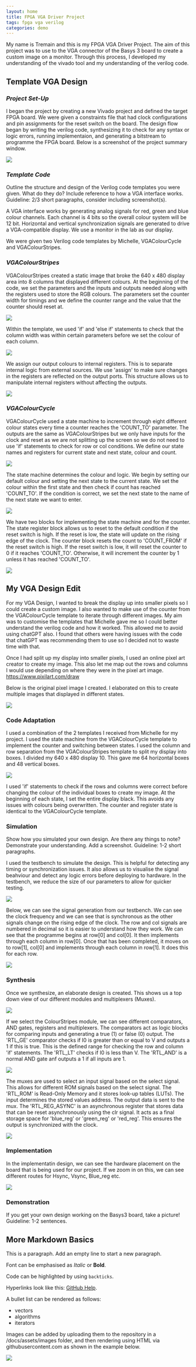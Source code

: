 ```yaml
---
layout: home
title: FPGA VGA Driver Project
tags: fpga vga verilog
categories: demo
---
```


My name is Tremain and this is my FPGA VGA Driver Project. The aim of this project was to use to the VGA connector of the Basys 3 board to create a custom image on a monitor. Through this process, I developed my understanding of the vivado tool and my understanding of the verilog code.  

## **Template VGA Design**
### *Project Set-Up*
I began the project by creating a new Vivado project and defined the target FPGA board. We were given a constraints file that had clock configurations and pin assignments for the reset switch on the board. The design flow began by writing the verilog code, synthesizing it to check for any syntax or logic errors, running implementaion, and generating a bitstream to programme the FPGA board. Below is a screenshot of the project summary window.

<img src="https://raw.githubusercontent.com/Tremainm/SOC_Project/main/docs/assets/images/ProjectSummary.png">

### *Template Code*
Outline the structure and design of the Verilog code templates you were given. What do they do? Include reference to how a VGA interface works. Guideline: 2/3 short paragraphs, consider including screenshot(s).

A VGA interface works by generating analog signals for red, green and blue colour channels. Each channel is 4 bits so the overall colour system will be 12 bit. Horizontal and vertical synchronization signals are generated to drive a VGA-compatible display. We use a monitor in the lab as our display.

We were given two Verilog code templates by Michelle, VGAColourCycle and VGAColourStripes.

### *VGAColourStripes*

VGAColourStripes created a static image that broke the 640 x 480 display area into 8 columns that displayed different colours. At the beginning of the code, we set the parameters and the inputs and outputs needed along with the registers used to store the RGB colours. The parameters set the counter width for timings and we define the counter range and the value that the counter should reset at.

<img src="https://raw.githubusercontent.com/Tremainm/SOC_Project/main/docs/assets/images/ParametersStripesOrig.png">

Within the template, we used 'if' and 'else if' statements to check that the column width was within certain parameters before we set the colour of each column.

<img src="https://raw.githubusercontent.com/Tremainm/SOC_Project/main/docs/assets/images/ColourStripesOrig.png">

We assign our output colours to internal registers. This is to separate internal logic from external sources. We use 'assign' to make sure changes in the registers are reflected on the output ports. This structure allows us to manipulate internal registers without affecting the outputs.

<img src="https://raw.githubusercontent.com/Tremainm/SOC_Project/main/docs/assets/images/AssignReg.png">

### *VGAColourCycle*

VGAColourCycle used a state machine to increment through eight different colour states every time a counter reaches the 'COUNT_TO' parameter. The outputs are the same as VGAColourStripes but we only have inputs for the clock and reset as we are not splitting up the screen so we do not need to use 'if' statements to check for row or col conditions. We define our state names and registers for current state and next state, colour and count. 

<img src="https://raw.githubusercontent.com/Tremainm/SOC_Project/main/docs/assets/images/CycleParam.png">

The state machine determines the colour and logic. We begin by setting our default colour and setting the next state to the current state. We set the colour within the first state and then check if count has reached 'COUNT_TO'. If the condition is correct, we set the next state to the name of the next state we want to enter. 

<img src="https://raw.githubusercontent.com/Tremainm/SOC_Project/main/docs/assets/images/CycleLogic.png">

We have two blocks for implementing the state machine and for the counter. The state register block allows us to reset to the default condition if the reset switch is high. If the reset is low, the state will update on the rising edge of the clock. The counter block resets the count to 'COUNT_FROM' if the reset switch is high. If the reset switch is low, it will reset the counter to 0 if it reaches 'COUNT_TO'. Otherwise, it will increment the counter by 1 unless it has reached 'COUNT_TO'.

<img src="https://raw.githubusercontent.com/Tremainm/SOC_Project/main/docs/assets/images/CycleRegState&Counter.png">

## **My VGA Design Edit**
For my VGA Design, I wanted to break the display up into smaller pixels so I could create a custom image. I also wanted to make use of the counter from the VGAColourCycle template to iterate through different images. My aim was to customise the templates that Michelle gave me so I could better understand the verilog code and how it worked. This allowed me to avoid using chatGPT also. I found that others were having issues with the code that chatGPT was recommending them to use so I decided not to waste time with that. 

Once I had split up my display into smaller pixels, I used an online pixel art creator to create my image. This also let me map out the rows and columns I would use depending on where they were in the pixel art image.
https://www.pixilart.com/draw

Below is the original pixel image I created. I elaborated on this to create multiple images that displayed in different states.

<img src="https://raw.githubusercontent.com/Tremainm/SOC_Project/main/docs/assets/images/ProjectSnip.png">

### **Code Adaptation**
I used a combination of the 2 templates I received from Michelle for my project. I used the state machine from the VGAColourCycle template to implement the counter and switching between states. I used the column and row separation from the VGAColourStripes template to split my display into boxes. I divided my 640 x 480 display 10. This gave me 64 horizontal boxes and 48 vertical boxes. 

<img src="https://raw.githubusercontent.com/Tremainm/SOC_Project/main/docs/assets/images/MainCode.png">

I used 'if' statements to check if the rows and columns were correct before changing the colour of the individual boxes to create my image. At the beginning of each state, I set the entire display black. This avoids any issues with colours being overwritten. The counter and register state is identical to the VGAColourCycle template. 

### **Simulation**
Show how you simulated your own design. Are there any things to note? Demonstrate your understanding. Add a screenshot. Guideline: 1-2 short paragraphs.

I used the testbench to simulate the design. This is helpful for detecting any timing or synchronization issues. It also allows us to visualise the signal beahviour and detect any logic errors before deploying to hardware. In the testbench, we reduce the size of our parameters to allow for quicker testing. 

<img src="https://raw.githubusercontent.com/Tremainm/SOC_Project/main/docs/assets/images/TestBenchParam.png">

Below, we can see the signal generation from our testbench. We can see the clock frequency and we can see that is synchronous as the other signals change on the rising edge of the clock. The row and col signals are numbered in decimal so it is easier to understand how they work. We can see that the programme begins at row[0] and col[0]. It then implements through each column in row[0]. Once that has been completed, it moves on to row[1], col[0] and implements through each column in row[1]. It does this for each row.  

<img src="https://raw.githubusercontent.com/Tremainm/SOC_Project/main/docs/assets/images/Simulation.png">

### **Synthesis**
Once we synthesize, an elaborate design is created. This shows us a top down view of our different modules and multiplexers (Muxes). 

<img src="https://raw.githubusercontent.com/Tremainm/SOC_Project/main/docs/assets/images/ElaborateDesign.png">

If we select the ColourStripes module, we can see different comparators, AND gates, registers and multiplexers. The comparators act as logic blocks for comparing inputs and generating a true (1) or false (0) output. The 'RTL_GE' comparator checks if I0 is greater than or equal to V and outputs a 1 if this is true. This is the defined range for checking the row and column 'if' statements. The 'RTL_LT' checks if I0 is less than V. The 'RTL_AND' is a normal AND gate anf outputs a 1 if all inputs are 1.

<img src="https://raw.githubusercontent.com/Tremainm/SOC_Project/main/docs/assets/images/ProjectSnipComparators&AND.png">

The muxes are used to select an input signal based on the select signal. This allows for different ROM signals based on the select signal. The 'RTL_ROM' is Read-Only Memory and it stores look-up tables (LUTs). The input determines the stored values address. The output data is sent to the mux. The 'RTL_REG_ASYNC' is an asynchronous register that stores data that can be reset asynchronously using the clr signal. It acts as a final storage space for 'blue_reg' or 'green_reg' or 'red_reg'. This ensures the output is synchronized with the clock. 

<img src="https://raw.githubusercontent.com/Tremainm/SOC_Project/main/docs/assets/images/ProjectSnipReg&Mux.png">

### **Implementation**
In the implementatin design, we can see the hardware placement on the board that is being used for our project. If we zoom in on this, we can see different routes for Hsync, Vsync, Blue_reg etc. 

<img src="https://raw.githubusercontent.com/Tremainm/SOC_Project/main/docs/assets/images/ImplentationDesignBoardPlacement.png">

### **Demonstration**
If you get your own design working on the Basys3 board, take a picture! Guideline: 1-2 sentences.

## **More Markdown Basics**
This is a paragraph. Add an empty line to start a new paragraph.

Font can be emphasised as *Italic* or **Bold**.

Code can be highlighted by using `backticks`.

Hyperlinks look like this: [GitHub Help](https://help.github.com/).

A bullet list can be rendered as follows:
- vectors
- algorithms
- iterators

Images can be added by uploading them to the repository in a /docs/assets/images folder, and then rendering using HTML via githubusercontent.com as shown in the example below.

<img src="https://raw.githubusercontent.com/melgineer/fpga-vga-verilog/main/docs/assets/images/VGAPrjSrcs.png">
